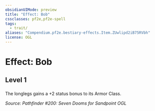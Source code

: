 ```yaml
---
obsidianUIMode: preview
title: "Effect: Bob"
cssclasses: pf2e,pf2e-spell
tags:
  - trait/
aliases: "Compendium.pf2e.bestiary-effects.Item.ZUwlipd2iB75RVbh"
license: OGL
---
```

# Effect: Bob
## Level 1
### 






The longlegs gains a +2 status bonus to its Armor Class.

*Source: Pathfinder #200: Seven Dooms for Sandpoint*
*OGL*